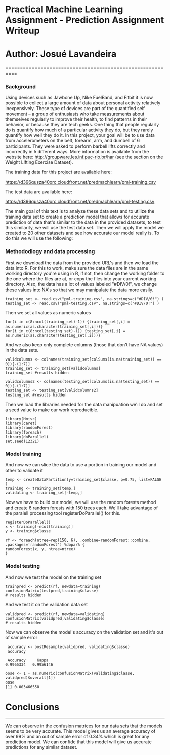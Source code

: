 # Practical Machine Learning Assignment - Prediction Assignment Writeup
# Author: Josué Lavandeira
==========================================================
### Background

Using devices such as Jawbone Up, Nike FuelBand, and Fitbit it is now possible to collect a large amount of data about personal activity relatively inexpensively. These type of devices are part of the quantified self movement – a group of enthusiasts who take measurements about themselves regularly to improve their health, to find patterns in their behavior, or because they are tech geeks. One thing that people regularly do is quantify how much of a particular activity they do, but they rarely quantify how well they do it. In this project, your goal will be to use data from accelerometers on the belt, forearm, arm, and dumbell of 6 participants. They were asked to perform barbell lifts correctly and incorrectly in 5 different ways. More information is available from the website here: http://groupware.les.inf.puc-rio.br/har (see the section on the Weight Lifting Exercise Dataset).

The training data for this project are available here:

https://d396qusza40orc.cloudfront.net/predmachlearn/pml-training.csv

The test data are available here:

https://d396qusza40orc.cloudfront.net/predmachlearn/pml-testing.csv

The main goal of this text is to analyze these data sets and to utilize the training data set to create a prediction model that allows for accurate prediction of data that's similar to the data in the provided datasets, to test this similarity, we will use the test data set. Then we will apply the model we created to 20 other datasets and see how accurate our model really is.
To do this we will use the following:

### Methododlogy and data processing

First we download the data from the provided URL's and then we load the data into R. For this to work, make sure the data files are in the same working directory you're using in R, if not, then change the working folder to the one where the files are at, or copy the files into your current working directory. Also, the data has a lot of values labeled "#DIV/0!", we change these values into NA's so that we may manipulate the data more easily.

```{r}
training_set <- read.csv("pml-training.csv", na.strings=c("#DIV/0!") )
testing_set <- read.csv("pml-testing.csv", na.strings=c("#DIV/0!") )
```
Then we set all values as numeric values

```{r}
for(i in c(8:ncol(training_set)-1)) {training_set[,i] = as.numeric(as.character(training_set[,i]))}
for(i in c(8:ncol(testing_set)-1)) {testing_set[,i] = as.numeric(as.character(testing_set[,i]))}
```
And we also keep only complete columns (those that don't have NA values) in the data sets.

```{r}
validcolumns <- colnames(training_set[colSums(is.na(training_set)) == 0])[-(1:7)]
training_set <- training_set[validcolumns]
training_set #results hidden

validcolumns2 <- colnames(testing_set[colSums(is.na(testing_set)) == 0])[-(1:7)]
testing_set <- testing_set[validcolumns2]
testing_set #results hidden
```

Then we load the libraries needed for the data manipuation we'll do and set a seed value to make our work reproducible.

```{r}
library(Hmisc)
library(caret)
library(randomForest)
library(foreach)
library(doParallel)
set.seed(12321)
```
### Model training

And now we can slice the data to use a portion in training our model and other to validate it

```{r}
temp <- createDataPartition(y=training_set$classe, p=0.75, list=FALSE )
training <- training_set[temp,]
validating <- training_set[-temp,]
```

Now we have to build our model, we will use the random forests method and create 6 random forests with 150 trees each. We'll take advantage of the paralell processing tool registerDoParallel() for this.

```{r}
registerDoParallel()
x <- training[-ncol(training)]
y <- training$classe

rf <- foreach(ntree=rep(150, 6), .combine=randomForest::combine, .packages='randomForest') %dopar% {
randomForest(x, y, ntree=ntree) 
}
```
### Model testing

And now we test the model on the training set
```{r}
trainpred <- predict(rf, newdata=training)
confusionMatrix(testpred,training$classe)
# results hidden
```
And we test it on the validation data set
```{r}
validpred <- predict(rf, newdata=validating)
confusionMatrix(validpred,validating$classe)
# results hidden
```

Now we can observe the model's accuracy on the validation set and it's out of sample error
```{r}
 accuracy <- postResample(validpred, validating$classe)
 accuracy

 Accuracy     Kappa 
0.9965334   0.9956146 

oose <- 1 - as.numeric(confusionMatrix(validating$classe, validpred)$overall[1])
oose
[1] 0.003466558
```

# Conclusions
--------------------------------

We can observe in the confusion matrices for our data sets that the models seems to be very accurate. This model gives us an average accuracy of over 99% and an out of sample error of 0.34% which is great for any prediction model. We can confide that this model will give us accurate predictions for any similar dataset.
